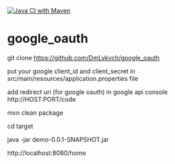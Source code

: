[![Java CI with Maven](https://github.com/DmLvkvch/google_oauth/actions/workflows/maven.yml/badge.svg)](https://github.com/DmLvkvch/google_oauth/actions/workflows/maven.yml)

# google_oauth
git clone https://github.com/DmLvkvch/google_oauth

put your google client_id and client_secret in src/main/resources/application.properties file

add redirect uri (for google oauth) in google api console http://HOST:PORT/code

mvn clean package

cd target

java -jar demo-0.0.1-SNAPSHOT.jar

http://localhost:8080/home


